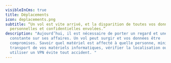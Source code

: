 ```yaml
---
visibleInCms: true
title: Déplacements
icon: deplacements.png
subtitle: “Un vol est vite arrivé, et la disparition de toutes vos données
  personnelles et confidentielles envolées.”
description: "Aujourd’hui, il est nécessaire de porter un regard et une sécurité
  constante sur ses affaires. Un vol peut surgir et vos données être
  compromises. Savoir quel matériel est affecté à quelle personne, minimiser le
  transport de vos matériels informatiques, vérifier la localisation ou encore
  utiliser un VPN évite tout accident. "
---
```

